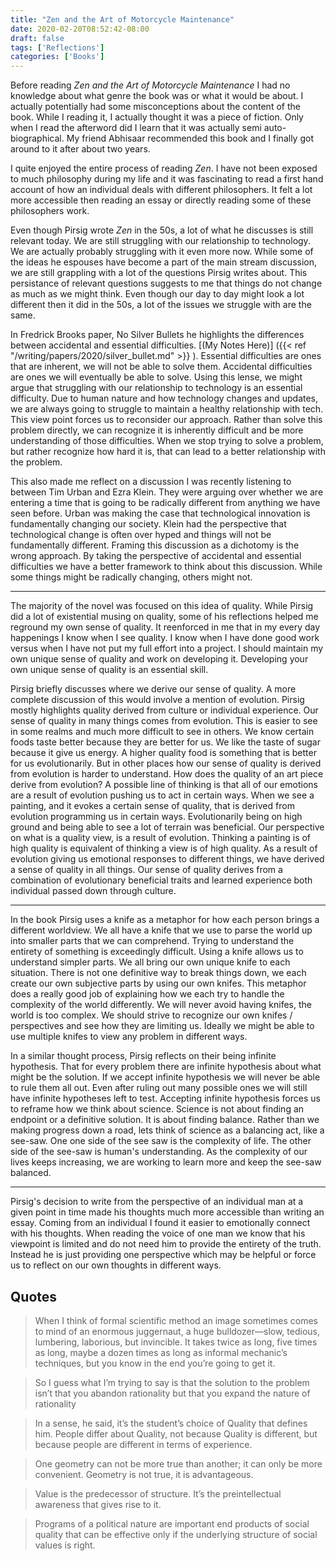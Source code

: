 ```yaml
---
title: "Zen and the Art of Motorcycle Maintenance"
date: 2020-02-20T08:52:42-08:00
draft: false
tags: ['Reflections']
categories: ['Books']
---
```


Before reading *Zen and the Art of Motorcycle Maintenance* I had no knowledge about what genre the book was or what it would be about. I actually potentially had some misconceptions about the content of the book. While I reading it, I actually thought it was a piece of fiction. Only when I read the afterword did I learn that it was actually semi auto-biographical. My friend Abhisaar recommended this book and I finally got around to it after about two years.

I quite enjoyed the entire process of reading *Zen*. I have not been exposed to much philosophy during my life and it was fascinating to read a first hand account of how an individual deals with different philosophers. It felt a lot more accessible then reading an essay or directly reading some of these philosophers work.

Even though Pirsig wrote *Zen* in the 50s, a lot of what he discusses is still relevant today. We are still struggling with our relationship to technology. We are actually probably struggling with it even more now. While some of the ideas he espouses have become a part of the main stream discussion, we are still grappling with a lot of the questions Pirsig writes about. This persistance of relevant questions suggests to me that things do not change as much as we might think. Even though our day to day might look a lot different then it did in the 50s, a lot of the issues we struggle with are the same.

In Fredrick Brooks paper, No Silver Bullets he highlights the differences between accidental and essential difficulties. [(My Notes Here)] ({{< ref  "/writing/papers/2020/silver_bullet.md"  >}} ). Essential difficulties are ones that are inherent, we will not be able to solve them. Accidental difficulties are ones we will eventually be able to solve. Using this lense, we might argue that struggling with our relationship to technology is an essential difficulty. Due to human nature and how technology changes and updates, we are always going to struggle to maintain a healthy relationship with tech. This view point forces us to reconsider our approach. Rather than solve this problem directly, we can recognize it is inherently difficult and be more understanding of those difficulties. When we stop trying to solve a problem, but rather recognize how hard it is, that can lead to a better relationship with the problem.

This also made me reflect on a discussion I was recently listening to between Tim Urban and Ezra Klein. They were arguing over whether we are entering a time that is going to be radically different from anything we have seen before. Urban was making the case that technological innovation is fundamentally changing our society. Klein had the perspective that technological change is often over hyped and things will not be fundamentally different. Framing this discussion as a dichotomy is the wrong approach. By taking the perspective of accidental and essential difficulties we have a better framework to think about this discussion. While some things might be radically changing, others might not.

* * *

The majority of the novel was focused on this idea of quality. While Pirsig did a lot of existential musing on quality, some of his reflections helped me reground my own sense of quality. It reenforced in me that in my every day happenings I know when I see quality. I know when I have done good work versus when I have not put my full effort into a project. I should maintain my own unique sense of quality and work on developing it. Developing your own unique sense of quality is an essential skill.

Pirsig briefly discusses where we derive our sense of quality. A more complete discussion of this would involve a mention of evolution. Pirsig mostly highlights quality derived from culture or individual experience. Our sense of quality in many things comes from evolution. This is easier to see in some realms and much more difficult to see in others. We know certain foods taste better because they are better for us. We like the taste of sugar because it give us energy. A higher quality food is something that is better for us evolutionarily. But in other places how our sense of quality is derived from evolution is harder to understand. How does the quality of an art piece derive from evolution? A possible line of thinking is that all of our emotions are a result of evolution pushing us to act in certain ways. When we see a painting, and it evokes a certain sense of quality, that is derived from evolution programming us in certain ways. Evolutionarily being on high ground and being able to see a lot of terrain was beneficial. Our perspective on what is a quality view, is a result of evolution. Thinking a painting is of high quality is equivalent of thinking a view is of high quality. As a result of evolution giving us emotional responses to different things, we have derived a sense of quality in all things. Our sense of quality derives from a combination of evolutionary beneficial traits and learned experience both individual passed down through culture.

* * *

In the book Pirsig uses a knife as a metaphor for how each person brings a different worldview. We all have a knife that we use to parse the world up into smaller parts that we can comprehend. Trying to understand the entirety of something is exceedingly difficult. Using a knife allows us to understand simpler parts. We all bring our own unique knife to each situation. There is not one definitive way to break things down, we each create our own subjective parts by using our own knifes. This metaphor does a really good job of explaining how we each try to handle the complexity of the world differently. We will never avoid having knifes, the world is too complex. We should strive to recognize our own knifes / perspectives and see how they are limiting us. Ideally we might be able to use multiple knifes to view any problem in different ways.

In a similar thought process, Pirsig reflects on their being infinite hypothesis. That for every problem there are infinite hypothesis about what might be the solution. If we accept infinite hypothesis we will never be able to rule them all out. Even after ruling out many possible ones we will still have infinite hypotheses left to test. Accepting infinite hypothesis forces us to reframe how we think about science. Science is not about finding an endpoint or a definitive solution. It is about finding balance. Rather than we making progress down a road, lets think of science as a balancing act, like a see-saw. One one side of the see saw is the complexity of life. The other side of the see-saw is human's understanding. As the complexity of our lives keeps increasing, we are working to learn more and keep the see-saw balanced.

* * *

Pirsig's decision to write from the perspective of an individual man at a given point in time made his thoughts much more accessible than writing an essay. Coming from an individual I found it easier to emotionally connect with his thoughts. When reading the voice of one man we know that his viewpoint is limited and do not need him to provide the entirety of the truth. Instead he is just providing one perspective which may be helpful or force us to reflect on our own thoughts in different ways.

## Quotes

> When I think of formal scientific method an image sometimes comes to mind of an enormous juggernaut, a huge bulldozer—slow, tedious, lumbering, laborious, but invincible. It takes twice as long, five times as long, maybe a dozen times as long as informal mechanic’s techniques, but you know in the end you’re going to get it.

<!-- -->

> So I guess what I’m trying to say is that the solution to the problem isn’t that you abandon rationality but that you expand the nature of rationality

<!-- -->

> In a sense, he said, it’s the student’s choice of Quality that defines him. People differ about Quality, not because Quality is different, but because people are different in terms of experience.

<!-- -->

> One geometry can not be more true than another; it can only be more convenient. Geometry is not true, it is advantageous.

<!-- -->

> Value is the predecessor of structure. It’s the preintellectual awareness that gives rise to it.

<!-- -->

> Programs of a political nature are important end products of social quality that can be effective only if the underlying structure of social values is right.
